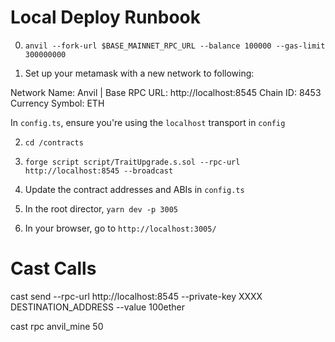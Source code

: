 # Local Deploy Runbook

0. `anvil --fork-url $BASE_MAINNET_RPC_URL --balance 100000 --gas-limit 300000000`

1. Set up your metamask with a new network to following:

Network Name: Anvil | Base
RPC URL: http://localhost:8545
Chain ID: 8453
Currency Symbol: ETH

In `config.ts`, ensure you're using the `localhost` transport in `config`

2. `cd /contracts`

3. `forge script script/TraitUpgrade.s.sol --rpc-url http://localhost:8545 --broadcast`

4. Update the contract addresses and ABIs in `config.ts`

5. In the root director, `yarn dev -p 3005`

6. In your browser, go to `http://localhost:3005/`


# Cast Calls

cast send --rpc-url http://localhost:8545 --private-key XXXX DESTINATION_ADDRESS --value 100ether

cast rpc anvil_mine 50
